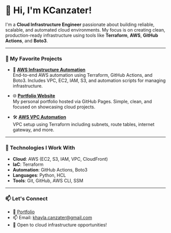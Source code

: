 # 👋 Hi, I'm KCanzater!

I'm a **Cloud Infrastructure Engineer** passionate about building reliable, scalable, and automated cloud environments. My focus is on creating clean, production-ready infrastructure using tools like **Terraform**, **AWS**, **GitHub Actions**, and **Boto3**.

---

### 🚀 My Favorite Projects

- 🔧 [**AWS Infrastructure Automation**](https://github.com/K-Canzater/AWS-Infrastructure-Automation-with-Terraform-GitHub-Actions-Boto3)  
  End-to-end AWS automation using Terraform, GitHub Actions, and Boto3. Includes VPC, EC2, IAM, S3, and automation scripts for managing infrastructure.

- 🌐 [**Portfolio Website**](https://k-canzater.github.io/KCanzater/index.html)  
  My personal portfolio hosted via GitHub Pages. Simple, clean, and focused on showcasing cloud projects.

- 🛠️ [**AWS VPC Automation**](https://github.com/K-Canzater/AWS-VPC-Automation)  
  VPC setup using Terraform including subnets, route tables, internet gateway, and more.

---

### 🔧 Technologies I Work With

- **Cloud**: AWS (EC2, S3, IAM, VPC, CloudFront)
- **IaC**: Terraform
- **Automation**: GitHub Actions, Boto3
- **Languages**: Python, HCL
- **Tools**: Git, GitHub, AWS CLI, SSM

---

### 📫 Let's Connect

- 💼 [Portfolio](https://k-canzater.github.io/KCanzater/index.html)
- 📫 Email: [khayla.canzater@gmail.com](mailto:khayla.canzater@gmail.com)
- 💬 Open to cloud infrastructure opportunities!

